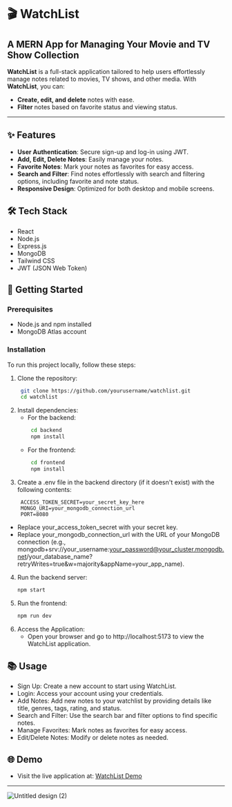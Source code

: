 # 🎬 WatchList
## A MERN App for Managing Your Movie and TV Show Collection

**WatchList** is a full-stack application tailored to help users effortlessly manage notes related to movies, TV shows, and other media. With **WatchList**, you can:

- **Create, edit, and delete** notes with ease.
- **Filter** notes based on favorite status and viewing status.

---

## ✨ Features
- **User Authentication**: Secure sign-up and log-in using JWT.
- **Add, Edit, Delete Notes**: Easily manage your notes.
- **Favorite Notes**: Mark your notes as favorites for easy access.
- **Search and Filter**: Find notes effortlessly with search and filtering options, including favorite and note status.
- **Responsive Design**: Optimized for both desktop and mobile screens.


## 🛠️ Tech Stack
- React
- Node.js
- Express.js
- MongoDB
- Tailwind CSS
- JWT (JSON Web Token)

## 🚀 Getting Started

### Prerequisites
- Node.js and npm installed
- MongoDB Atlas account

### Installation
To run this project locally, follow these steps:

1. Clone the repository:
   ```bash
    git clone https://github.com/yourusername/watchlist.git
    cd watchlist
   
2. Install dependencies:
   - For the backend:
     ```bash
      cd backend
      npm install
   - For the frontend:
     ```bash
      cd frontend
      npm install
     
3. Create a .env file in the backend directory (if it doesn't exist) with the following contents:
   ```plaintext
    ACCESS_TOKEN_SECRET=your_secret_key_here
    MONGO_URI=your_mongodb_connection_url
    PORT=8080
  - Replace your_access_token_secret with your secret key.
  - Replace your_mongodb_connection_url with the URL of your MongoDB connection (e.g., mongodb+srv://your_username:your_password@your_cluster.mongodb.net/your_database_name?retryWrites=true&w=majority&appName=your_app_name).

4. Run the backend server:
    ```bash
   npm start

5. Run the frontend:
    ```bash
   npm run dev

6. Access the Application:
   - Open your browser and go to http://localhost:5173 to view the WatchList application.

## 📚 Usage
- Sign Up: Create a new account to start using WatchList.
- Login: Access your account using your credentials.
- Add Notes: Add new notes to your watchlist by providing details like title, genres, tags, rating, and status.
- Search and Filter: Use the search bar and filter options to find specific notes.
- Manage Favorites: Mark notes as favorites for easy access.
- Edit/Delete Notes: Modify or delete notes as needed.

## 🌐 Demo
- Visit the live application at: [WatchList Demo](https://watchlist-frontend-tmz8.onrender.com/login)

---

![Untitled design (2)](https://github.com/user-attachments/assets/724ef8e2-89c7-4bcd-87c8-d5695d58f150)
